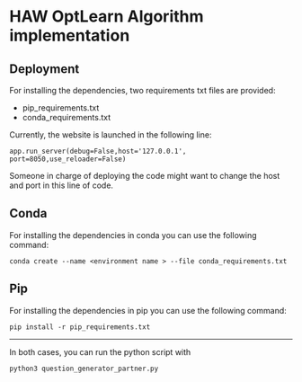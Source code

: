 # HAW OptLearn Algorithm implementation

## Deployment

For installing the dependencies, two requirements txt files are provided: 

* pip_requirements.txt
* conda_requirements.txt 

Currently, the website is launched in the following line:

	app.run_server(debug=False,host='127.0.0.1', port=8050,use_reloader=False)

Someone in charge of deploying the code might want to change the host and port in this line of code.

## Conda 
For installing the dependencies in conda you can use the following command:

    conda create --name <environment name > --file conda_requirements.txt

## Pip 
For installing the dependencies in pip you can use the following command:

    pip install -r pip_requirements.txt 
***
In both cases, you can run the python script with 

	python3 question_generator_partner.py

